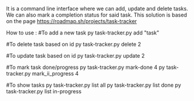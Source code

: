 It is a command line interface where we can add, update and delete tasks. We can also mark a completion status for said task. This solution is based on the page https://roadmap.sh/projects/task-tracker

How to use :
#To add a new task
py task-tracker.py add "task"

#To delete task based on id
py task-tracker.py delete 2

#To update task based on id
py task-tracker.py update 2

#To mark task done/progress
py task-tracker.py mark-done 4
py task-tracker.py mark_ii_progress 4

#To show tasks
py task-tracker.py list all
py task-tracker.py list done
py task-tracker.py list in-progress

